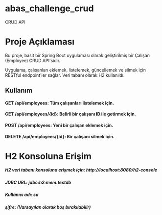 # abas_challenge_crud

CRUD API
# Proje Açıklaması
Bu proje, basit bir Spring Boot uygulaması olarak geliştirilmiş bir Çalışan (Employee) CRUD API'sidir. 

Uygulama, çalışanları eklemek, listelemek, güncellemek ve silmek için RESTful endpoint'ler sağlar. Veri tabanı olarak H2 kullanıldı.

## Kullanım
#### GET /api/employees: Tüm çalışanları listelemek için.
#### GET /api/employees/{id}: Belirli bir çalışanı ID ile getirmek için.
#### POST /api/employees: Yeni bir çalışan eklemek için.
#### DELETE /api/employees/{id}: Bir çalışanı silmek için.

# H2 Konsoluna Erişim
##### H2 veri tabanı konsoluna erişmek için: http://localhost:8080/h2-console
##### JDBC URL: jdbc:h2:mem:testdb
##### Kullanıcı adı: sa
##### şifre: (Varsayılan olarak boş bırakılabilir)
